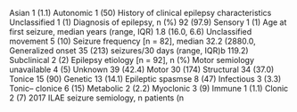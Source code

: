 Asian 1 (1.1) Autonomic 1 (50)
History of clinical epilepsy characteristics Unclassified 1 (1)
Diagnosis of epilepsy, n (%) 92 (97.9) Sensory 1 (1)
Age at first seizure, median years (range, IQR) 1.8 (16.0, 6.6) Unclassified movement 5 (10)
Seizure frequency [n = 82], median 32.2 (2880.0, Generalized onset 35 (213)
seizures/30 days (range, IQR)b 119.2)
Subclinical 2 (2)
Epilepsy etiology [n = 92], n (%) Motor semiology unavailable 4 (5)
Unknown 39 (42.4)
Motor 30 (174)
Structural 34 (37.0) Tonice 15 (90)
Genetic 13 (14.1) Epileptic spasmse 8 (47)
Infectious 3 (3.3) Tonic– clonice 6 (15)
Metabolic 2 (2.2)
Myoclonic 3 (9)
Immune 1 (1.1)
Clonic 2 (7)
2017 ILAE seizure semiology, n patients (n